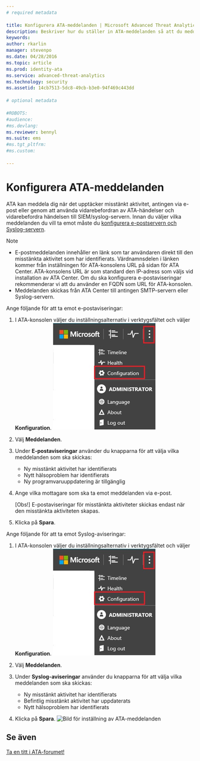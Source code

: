 ```yaml
---
# required metadata

title: Konfigurera ATA-meddelanden | Microsoft Advanced Threat Analytics
description: Beskriver hur du ställer in ATA-meddelanden så att du meddelas när misstänkta aktiviteter identifieras.
keywords:
author: rkarlin
manager: stevenpo
ms.date: 04/28/2016
ms.topic: article
ms.prod: identity-ata
ms.service: advanced-threat-analytics
ms.technology: security
ms.assetid: 14cb7513-5dc8-49cb-b3e0-94f469c443dd

# optional metadata

#ROBOTS:
#audience:
#ms.devlang:
ms.reviewer: bennyl
ms.suite: ems
#ms.tgt_pltfrm:
#ms.custom:

---
```


# Konfigurera ATA-meddelanden
ATA kan meddela dig när det upptäcker misstänkt aktivitet, antingen via e-post eller genom att använda vidarebefordran av ATA-händelser och vidarebefordra händelsen till SIEM/syslog-servern. Innan du väljer vilka meddelanden du vill ta emot måste du [konfigurera e-postservern och Syslog-servern](setting-syslog-email-server-settings.md).

> [!NOTE]
> -   E-postmeddelanden innehåller en länk som tar användaren direkt till den misstänkta aktivitet som har identifierats. Värdnamnsdelen i länken kommer från inställningen för ATA-konsolens URL på sidan för ATA Center. ATA-konsolens URL är som standard den IP-adress som väljs vid installation av ATA Center.  Om du ska konfigurera e-postaviseringar rekommenderar vi att du använder en FQDN som URL för ATA-konsolen.
> -   Meddelanden skickas från ATA Center till antingen SMTP-servern eller Syslog-servern.

Ange följande för att ta emot e-postaviseringar:


1. I ATA-konsolen väljer du inställningsalternativ i verktygsfältet och väljer **Konfiguration**.
![Ikon för ATA-konfigurationsinställningar](media/ATA-config-icon.JPG)

2. Välj **Meddelanden**.
3. Under **E-postaviseringar** använder du knapparna för att välja vilka meddelanden som ska skickas:


    - Ny misstänkt aktivitet har identifierats
    - Nytt hälsoproblem har identifierats
    - Ny programvaruuppdatering är tillgänglig

4. Ange vilka mottagare som ska ta emot meddelanden via e-post.

    [Obs!] E-postaviseringar för misstänkta aktiviteter skickas endast när den misstänkta aktiviteten skapas.


5. Klicka på **Spara**.

Ange följande för att ta emot Syslog-aviseringar:


1. I ATA-konsolen väljer du inställningsalternativ i verktygsfältet och väljer **Konfiguration**.
![Ikon för ATA-konfigurationsinställningar](media/ATA-config-icon.JPG)

2. Välj **Meddelanden**.
3. Under **Syslog-aviseringar** använder du knapparna för att välja vilka meddelanden som ska skickas:


    - Ny misstänkt aktivitet har identifierats
    - Befintlig misstänkt aktivitet har uppdaterats
    - Nytt hälsoproblem har identifierats
5. Klicka på **Spara**.
![Bild för inställning av ATA-meddelanden](media/ATA-notification-settings.png)




## Se även
[Ta en titt i ATA-forumet!](https://social.technet.microsoft.com/Forums/security/en-US/home?forum=mata)


<!--HONumber=Jun16_HO1-->


